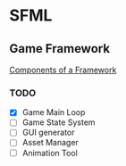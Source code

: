 # SFML

## Game Framework
[Components of a Framework](componentsofframework)

### TODO
- [X] Game Main Loop
- [ ] Game State System
- [ ] GUI generator
- [ ] Asset Manager
- [ ] Animation Tool
